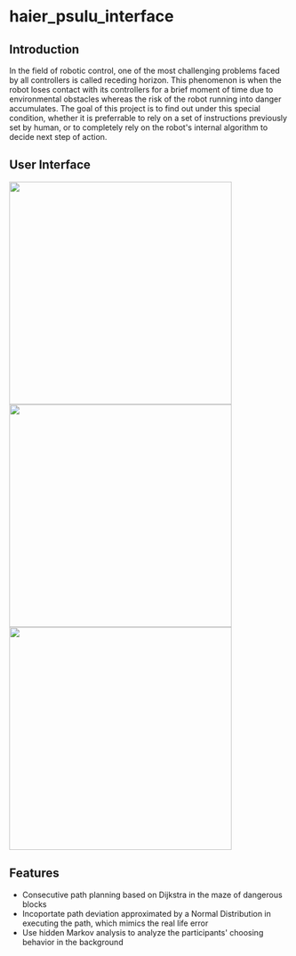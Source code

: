 # haier_psulu_interface
## Introduction
In the field of robotic control, one of the most challenging problems faced by all controllers is called receding horizon. 
This phenomenon is when the robot loses contact with its controllers for a brief moment of time due to environmental obstacles 
whereas the risk of the robot running into danger accumulates. The goal of this project is to find out under this special condition, 
whether it is preferrable to rely on a set of instructions previously set by human, or to completely rely on the robot's internal 
algorithm to decide next step of action.  

## User Interface
<img src="https://github.com/YuansongFeng/risk_awareness_simulation_javafx/blob/master/screenshots/control.png" width="400">
<img src="https://github.com/YuansongFeng/risk_awareness_simulation_javafx/blob/master/screenshots/eval.png" width="400">
<img src="https://github.com/YuansongFeng/risk_awareness_simulation_javafx/blob/master/screenshots/feedback.png" width="400">
      
## Features
+ Consecutive path planning based on Dijkstra in the maze of dangerous blocks
+ Incoportate path deviation approximated by a Normal Distribution in executing the path, which mimics the real life error
+ Use hidden Markov analysis to analyze the participants' choosing behavior in the background

